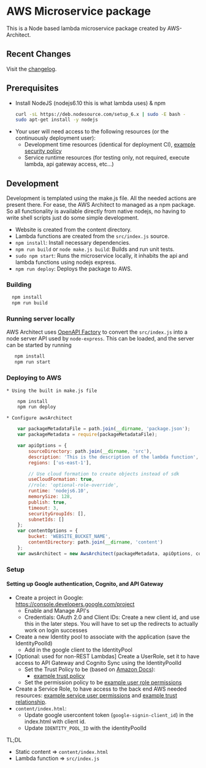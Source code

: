 # AWS Microservice package
This is a Node based lambda microservice package created by AWS-Architect.

## Recent Changes
Visit the [changelog](CHANGELOG.md).

## Prerequisites

* Install NodeJS (nodejs6.10 this is what lambda uses) & npm
  ```bash
  curl -sL https://deb.nodesource.com/setup_6.x | sudo -E bash -
  sudo apt-get install -y nodejs
  ```
* Your user will need access to the following resources (or the continuously deployment user):
	* Development time resources (identical for deployment CI), [example security policy](../deployment-policy.json)
	* Service runtime resources (for testing only, not required, execute lambda, api gateway access, etc...)

## Development
Development is templated using the make.js file. All the needed actions are present there. For ease, the AWS Architect to managed as a npm package. So all functionality is available directly from native nodejs, no having to write shell scripts just do some simple development.

* Website is created from the content directory.
* Lambda functions are created from the `src/index.js` source.
* `npm install`: Install necessary dependencies.
* `npm run build` or `node make.js build`: Builds and run unit tests.
* `sudo npm start`: Runs the microservice locally, it inhabits the api and lambda functions using nodejs express.
* `npm run deploy`: Deploys the package to AWS.

### Building

  ```bash
    npm install
    npm run build
  ```

### Running server locally
AWS Architect uses [OpenAPI Factory](https://github.com/wparad/openapi-factory.js) to convert the `src/index.js` into a node server API used by `node-express`.  This can be loaded, and the server can be started by running

```bash
   npm install
   npm run start
```

### Deploying to AWS

	* Using the built in make.js file

```bash
	npm install
	npm run deploy
```
	* Configure awsArchitect

```javascript
	var packageMetadataFile = path.join(__dirname, 'package.json');
	var packageMetadata = require(packageMetadataFile);

	var apiOptions = {
		sourceDirectory: path.join(__dirname, 'src'),
		description: 'This is the description of the lambda function',
		regions: ['us-east-1'],

		// Use cloud formation to create objects instead of sdk
		useCloudFormation: true,
		//role: 'optional-role-override',
		runtime: 'nodejs6.10',
		memorySize: 128,
		publish: true,
		timeout: 3,
		securityGroupIds: [],
		subnetIds: []
	};
	var contentOptions = {
		bucket: 'WEBSITE_BUCKET_NAME',
		contentDirectory: path.join(__dirname, 'content')
	};
	var awsArchitect = new AwsArchitect(packageMetadata, apiOptions, contentOptions);
```

### Setup

#### Setting up Google authentication, Cognito, and API Gateway

* Create a project in Google: https://console.developers.google.com/project
	* Enable and Manage API's
	* Credentials: OAuth 2.0 and Client IDs: Create a new client id, and use this in the later steps.	You will have to set up the redirects to actually work on login successes
* Create a new Identity pool to associate with the application (save the IdentityPoolId)
	* Add in the google client to the IdentityPool
* [Optional: used for non-REST Lambdas] Create a UserRole, set it to have access to API Gateway and Cognito Sync using the IdentityPoolId
	* Set the Trust Policy to be (based on [Amazon Docs](http://docs.aws.amazon.com/IAM/latest/UserGuide/id_roles_create_for-idp_oidc.html)):
		* [example trust policy](../userrole-trust-relationship.json)
	* Set the permission policy to be [example user role permissions](../userrole-policy.json)
* Create a Service Role, to have access to the back end AWS needed resources: [example service user permissions](../service-policy.json) and [example trust relationship](../service-trust-relationship.json).
* `content/index.html`:
	* Update google usercontent token (`google-signin-client_id`) in the index.html with client id.
	* Update `IDENTITY_POOL_ID` with the identityPoolId

TL;DL

* Static content => `content/index.html`
* Lambda function => `src/index.js`